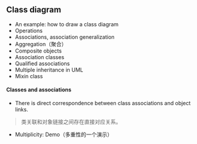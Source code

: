 ## Class diagram
* An example: how to draw a class diagram
* Operations
* Associations,  association generalization
* Aggregation（聚合）
* Composite objects
* Association classes
* Qualified associations
* Multiple inheritance in UML
* Mixin class

#### Classes and associations
* There is direct correspondence between class associations and object links.
> 类关联和对象链接之间存在直接对应关系。
* Multiplicity: Demo（多重性的一个演示）

